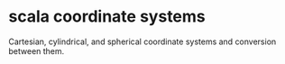 # scala coordinate systems
Cartesian, cylindrical, and spherical coordinate systems and conversion between them. 